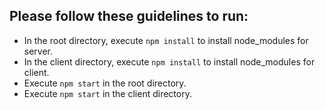 ## Please follow these guidelines to run:
- In the root directory, execute `npm install` to install node_modules for server.
- In the client directory, execute `npm install` to install node_modules for client.
- Execute `npm start` in the root directory.
- Execute `npm start` in the client directory.
